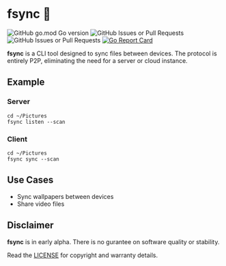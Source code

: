 # fsync 🔄
![GitHub go.mod Go version](https://img.shields.io/github/go-mod/go-version/sebastian-j-ibanez/fsync)
![GitHub Issues or Pull Requests](https://img.shields.io/github/issues/sebastian-j-ibanez/fsync?logo=github&color=blue)
![GitHub Issues or Pull Requests](https://img.shields.io/github/issues-closed/sebastian-j-ibanez/fsync?style=flat&logo=github&color=blue)
[![Go Report Card](https://goreportcard.com/badge/github.com/sebastian-j-ibanez/fsync)](https://goreportcard.com/report/github.com/sebastian-j-ibanez/fsync)

**fsync** is a CLI tool designed to sync files between devices. The protocol is entirely P2P, eliminating the need for a server or cloud instance.

## Example
### Server
```
cd ~/Pictures
fsync listen --scan
```
### Client
```
cd ~/Pictures
fsync sync --scan
```

## Use Cases
- Sync wallpapers between devices
- Share video files

## Disclaimer
**fsync** is in early alpha. There is no gurantee on software quality or stability.

Read the [LICENSE](LICENSE) for copyright and warranty details.
